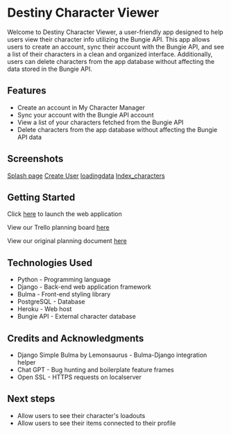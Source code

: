 # Destiny Character Viewer

Welcome to Destiny Character Viewer, a user-friendly app designed to help users view their character info utilizing the Bungie API. This app allows users to create an account, sync their account with the Bungie API, and see a list of their characters in a clean and organized interface. Additionally, users can delete characters from the app database without affecting the data stored in the Bungie API.

## Features

* Create an account in My Character Manager
* Sync your account with the Bungie API account
* View a list of your characters fetched from the Bungie API
* Delete characters from the app database without affecting the Bungie API data

## Screenshots

[Splash page](<url_here>)
[Create User](<url_here>)
[loadingdata](<url_here>)
[Index_characters](<url_here>)

## Getting Started

Click [here](<url_here>) to launch the web application

View our Trello planning board [here](<url_here>)

View our original planning document [here](<url_here>)

## Technologies Used

* Python - Programming language
* Django - Back-end web application framework
* Bulma - Front-end styling library
* PostgreSQL - Database
* Heroku - Web host
* Bungie API - External character database


## Credits and Acknowledgments

* Django Simple Bulma by Lemonsaurus - Bulma-Django integration helper
* Chat GPT - Bug hunting and boilerplate feature frames
* Open SSL - HTTPS requests on localserver

## Next steps

* Allow users to see their character's loadouts
* Allow users to see their items connected to their profile
